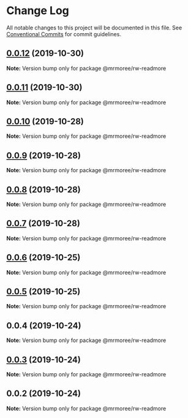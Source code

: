 # Change Log

All notable changes to this project will be documented in this file.
See [Conventional Commits](https://conventionalcommits.org) for commit guidelines.

## [0.0.12](https://github.com/mrmoree/ReweComponents/compare/@mrmoree/rw-readmore@0.0.11...@mrmoree/rw-readmore@0.0.12) (2019-10-30)

**Note:** Version bump only for package @mrmoree/rw-readmore





## [0.0.11](https://github.com/mrmoree/ReweComponents/compare/@mrmoree/rw-readmore@0.0.10...@mrmoree/rw-readmore@0.0.11) (2019-10-30)

**Note:** Version bump only for package @mrmoree/rw-readmore





## [0.0.10](https://github.com/mrmoree/ReweComponents/compare/@mrmoree/rw-readmore@0.0.9...@mrmoree/rw-readmore@0.0.10) (2019-10-28)

**Note:** Version bump only for package @mrmoree/rw-readmore





## [0.0.9](https://github.com/mrmoree/ReweComponents/compare/@mrmoree/rw-readmore@0.0.8...@mrmoree/rw-readmore@0.0.9) (2019-10-28)

**Note:** Version bump only for package @mrmoree/rw-readmore





## [0.0.8](https://github.com/mrmoree/ReweComponents/compare/@mrmoree/rw-readmore@0.0.7...@mrmoree/rw-readmore@0.0.8) (2019-10-28)

**Note:** Version bump only for package @mrmoree/rw-readmore





## [0.0.7](https://github.com/mrmoree/ReweComponents/compare/@mrmoree/rw-readmore@0.0.6...@mrmoree/rw-readmore@0.0.7) (2019-10-28)

**Note:** Version bump only for package @mrmoree/rw-readmore





## [0.0.6](https://github.com/mrmoree/ReweComponents/compare/@mrmoree/rw-readmore@0.0.5...@mrmoree/rw-readmore@0.0.6) (2019-10-25)

**Note:** Version bump only for package @mrmoree/rw-readmore





## [0.0.5](https://github.com/mrmoree/ReweComponents/compare/@mrmoree/rw-readmore@0.0.4...@mrmoree/rw-readmore@0.0.5) (2019-10-25)

**Note:** Version bump only for package @mrmoree/rw-readmore





## 0.0.4 (2019-10-24)

**Note:** Version bump only for package @mrmoree/rw-readmore





## [0.0.3](https://github.com/mrmoree/ReweComponents/compare/@mrmoree/rw-readmore@0.0.2...@mrmoree/rw-readmore@0.0.3) (2019-10-24)

**Note:** Version bump only for package @mrmoree/rw-readmore





## 0.0.2 (2019-10-24)

**Note:** Version bump only for package @mrmoree/rw-readmore
